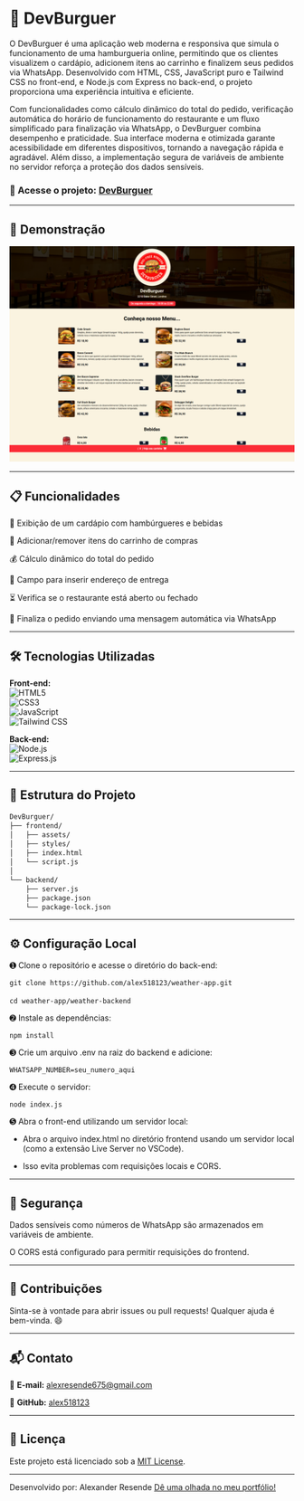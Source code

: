# 🍔 DevBurguer

O DevBurguer é uma aplicação web moderna e responsiva que simula o funcionamento de uma hamburgueria online, permitindo que os clientes visualizem o cardápio, adicionem itens ao carrinho e finalizem seus pedidos via WhatsApp. Desenvolvido com HTML, CSS, JavaScript puro e Tailwind CSS no front-end, e Node.js com Express no back-end, o projeto proporciona uma experiência intuitiva e eficiente.

Com funcionalidades como cálculo dinâmico do total do pedido, verificação automática do horário de funcionamento do restaurante e um fluxo simplificado para finalização via WhatsApp, o DevBurguer combina desempenho e praticidade. Sua interface moderna e otimizada garante acessibilidade em diferentes dispositivos, tornando a navegação rápida e agradável. Além disso, a implementação segura de variáveis de ambiente no servidor reforça a proteção dos dados sensíveis.

### 🔗 Acesse o projeto: [DevBurguer](https://devburguer.onrender.com/)

---

## 📸 Demonstração

![Preview do projeto](.github/preview.png)

---

## 📋 Funcionalidades

📜 Exibição de um cardápio com hambúrgueres e bebidas

🛒 Adicionar/remover itens do carrinho de compras

💰 Cálculo dinâmico do total do pedido

📍 Campo para inserir endereço de entrega

⏳ Verifica se o restaurante está aberto ou fechado

📲 Finaliza o pedido enviando uma mensagem automática via WhatsApp

---

## 🛠️ Tecnologias Utilizadas  

**Front-end:**  
![HTML5](https://img.shields.io/badge/HTML5-E34F26?style=for-the-badge&logo=html5&logoColor=white)  
![CSS3](https://img.shields.io/badge/CSS3-1572B6?style=for-the-badge&logo=css3&logoColor=white)  
![JavaScript](https://img.shields.io/badge/JavaScript-F7DF1E?style=for-the-badge&logo=javascript&logoColor=black)  
![Tailwind CSS](https://img.shields.io/badge/Tailwind%20CSS-38B2AC?style=for-the-badge&logo=tailwind-css&logoColor=white)  

**Back-end:**  
![Node.js](https://img.shields.io/badge/Node.js-339933?style=for-the-badge&logo=nodedotjs&logoColor=white)  
![Express.js](https://img.shields.io/badge/Express.js-000000?style=for-the-badge&logo=express&logoColor=white)  


---

## 📁 Estrutura do Projeto
```
DevBurguer/
├── frontend/
│   ├── assets/
│   ├── styles/
│   ├── index.html
│   └── script.js
│
└── backend/
    ├── server.js
    ├── package.json
    └── package-lock.json
```
---

## ⚙️ Configuração Local

➊ Clone o repositório e acesse o diretório do back-end:
```
git clone https://github.com/alex518123/weather-app.git

cd weather-app/weather-backend
```

➋ Instale as dependências:
```
npm install
```

➌  Crie um arquivo .env na raiz do backend e adicione:
```
WHATSAPP_NUMBER=seu_numero_aqui
```

➍ Execute o servidor:
```
node index.js
```

➎  Abra o front-end utilizando um servidor local:

- Abra o arquivo index.html no diretório frontend usando um servidor local (como a extensão Live Server no VSCode).

- Isso evita problemas com requisições locais e CORS.

---

## 🔐 Segurança

Dados sensíveis como números de WhatsApp são armazenados em variáveis de ambiente.

O CORS está configurado para permitir requisições do frontend.

---

## 🤝 Contribuições

Sinta-se à vontade para abrir issues ou pull requests! Qualquer ajuda é bem-vinda. 😄

---

## 📬 Contato

📧 **E-mail:** alexresende675@gmail.com

🐙 **GitHub:** [alex518123](https://github.com/alex518123)

---

## 📄 Licença

Este projeto está licenciado sob a [MIT License](https://opensource.org/licenses/MIT).

---

Desenvolvido por: Alexander Resende [Dê uma olhada no meu portfólio!]()
